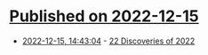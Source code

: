 # [Published on 2022-12-15](index.md)

* [2022-12-15, 14:43:04](https://news.ycombinator.com/item?id=34000206) - [22 Discoveries of 2022](https://www.nationalgeographic.com/science/article/most-amazing-discoveries-2022)
